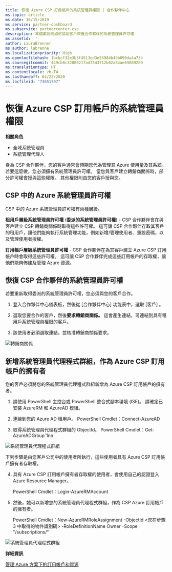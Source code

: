 ```yaml
---
title: 恢復 Azure CSP 訂用帳戶的系統管理員權限 | 合作夥伴中心
ms.topic: article
ms.date: 10/15/2019
ms.service: partner-dashboard
ms.subservice: partnercenter-csp
description: 本檔案說明如何協助客戶恢復合作夥伴的系統管理員許可權
ms.assetid: ''
author: LauraBrenner
ms.author: labrenne
ms.localizationpriority: High
ms.openlocfilehash: 1bcbcf32e3b3f4513ed3e55984b49b090da4a734
ms.sourcegitcommit: 449cb8c32880217ad7543712b02a84ae69869289
ms.translationtype: HT
ms.contentlocale: zh-TW
ms.lasthandoff: 04/23/2020
ms.locfileid: "73651707"
---
```

# <a name="reinstate-admin-privileges-for-azure-csp-subscriptions"></a>恢復 Azure CSP 訂用帳戶的系統管理員權限  

**相關角色**

- 全域系統管理員
- 系統管理代理人

身為 CSP 合作夥伴，您的客戶通常會預期您代為管理其 Azure 使用量及其系統。 若要這麼做，您必須擁有系統管理員許可權。 當您與客戶建立轉銷商關係時，部分許可權會授與這些權限。 其他權限則由您的客戶授與您。

## <a name="admin-privileges-for-azure-in-csp"></a>CSP 中的 Azure 系統管理員許可權 

CSP 中的 Azure 系統管理員許可權有兩種層級。 

**租用戶層級系統管理員許可權** (**委派的系統管理員許可權**) - CSP 合作夥伴會在與客戶建立 CSP 轉銷商關係時取得這些許可權。 這可讓 CSP 合作夥伴存取其客戶的租用戶，讓他們能夠執行系統管理功能，例如新增/管理使用者、重設密碼，以及管理使用者授權。 

**訂用帳戶層級系統管理員許可權** - CSP 合作夥伴在為其客戶建立 Azure CSP 訂用帳戶時會取得這些許可權。 這可讓 CSP 合作夥伴完成這些訂用帳戶的存取權，讓他們能夠佈建及管理 Azure 資源。 


## <a name="reinstate-csp-partners-admin-privileges"></a>恢復 CSP 合作夥伴的系統管理員許可權

若要重新取得委派的系統管理員許可權，您必須與您的客戶合作。
 
 1. 登入合作夥伴中心儀表板，然後從 [合作夥伴中心] 功能表中，選取 [客戶]  。

 2. 選取您要合作的客戶，然後**要求轉銷商關係。** 這會產生連結，可連結到具有租用戶系統管理員權限的客戶。

 3. 該使用者必須選取連結，並核准轉銷商關係要求。
 
![轉銷商關係](images/azure/revoke4.png)

## <a name="adding-the-admin-agents-group-as-an-owner-for-the-azure-csp-subscription"></a>新增系統管理員代理程式群組，作為 Azure CSP 訂用帳戶的擁有者

 您的客戶必須將您的系統管理員代理程式群組新增為 Azure CSP 訂用帳戶的擁有者。

1. 請使用 PowerShell 主控台或 PowerShell 整合式腳本環境 (ISE)。 請確定已安裝 AzureRM 和 AzureAD 模組。 

2.  連線到您的 Azure AD 租用戶。
PowerShell Cmdlet：Connect-AzureAD

3.  取得系統管理員代理程式群組的 ObjectId。
PowerShell Cmdlet：Get-AzureADGroup`1nn

![系統管理員代理程式群組](images/azure/revoke5.png)

下列步驟是由您客戶公司中的使用者所執行，這些使用者具有 Azure CSP 訂用帳戶擁有者存取權。

4. 具有 Azure CSP 訂用帳戶擁有者存取權的使用者，會使用自己的認證登入 Azure Resource Manager。

    PowerShell Cmdlet：Login-AzureRMAccount

5.  然後，她可以新增您的系統管理員代理程式群組，作為 CSP Azure 訂用帳戶的擁有者。

    PowerShell Cmdlet：New-AzureRMRoleAssignment -ObjectId <您在步驟 3 中取得的物件識別碼> -RoleDefinitionName Owner -Scope "/subscriptions/<SubscriptionId of CSP subscription>"

![系統管理員代理程式群組](images/azure/revoke6.png)    

**詳細資訊**

[管理 Azure 方案下的訂用帳戶和資源](azure-plan-manage.md)
